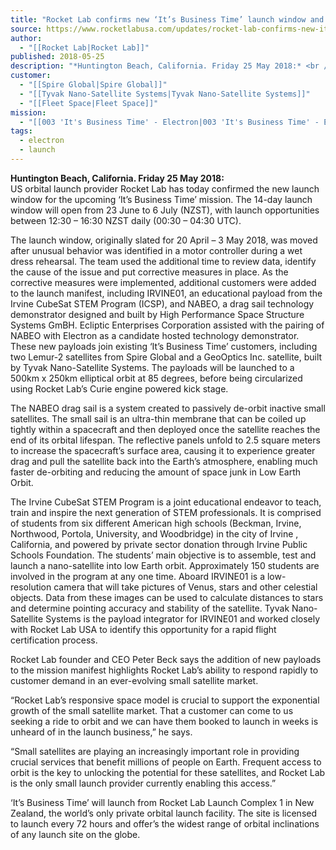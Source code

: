 ```yaml
---
title: "Rocket Lab confirms new ‘It’s Business Time’ launch window and bolsters manifest "
source: https://www.rocketlabusa.com/updates/rocket-lab-confirms-new-its-business-time-launch-window-and-bolsters-manifest/
author:
  - "[[Rocket Lab|Rocket Lab]]"
published: 2018-05-25
description: "*Huntington Beach, California. Friday 25 May 2018:* <br />US orbital launch provider Rocket Lab has today confirmed the new launch window for the upcoming ‘It’s Business Time’ mission. The 14-day launch window will open from 23 June to 6 July (NZST), with launch opportunities between 12:30 – 16:30 NZST daily (00:30 – 04:30 UTC)."
customer:
  - "[[Spire Global|Spire Global]]"
  - "[[Tyvak Nano-Satellite Systems|Tyvak Nano-Satellite Systems]]"
  - "[[Fleet Space|Fleet Space]]"
mission:
  - "[[003 'It's Business Time' - Electron|003 'It's Business Time' - Electron]]"
tags:
  - electron
  - launch
---
```

**Huntington Beach, California. Friday 25 May 2018:**  
US orbital launch provider Rocket Lab has today confirmed the new launch window for the upcoming ‘It’s Business Time’ mission. The 14-day launch window will open from 23 June to 6 July (NZST), with launch opportunities between 12:30 – 16:30 NZST daily (00:30 – 04:30 UTC).

The launch window, originally slated for 20 April – 3 May 2018, was moved after unusual behavior was identified in a motor controller during a wet dress rehearsal. The team used the additional time to review data, identify the cause of the issue and put corrective measures in place. As the corrective measures were implemented, additional customers were added to the launch manifest, including IRVINE01, an educational payload from the Irvine CubeSat STEM Program (ICSP), and NABEO, a drag sail technology demonstrator designed and built by High Performance Space Structure Systems GmBH. Ecliptic Enterprises Corporation assisted with the pairing of NABEO with Electron as a candidate hosted technology demonstrator. These new payloads join existing ‘It’s Business Time’ customers, including two Lemur-2 satellites from Spire Global and a GeoOptics Inc. satellite, built by Tyvak Nano-Satellite Systems. The payloads will be launched to a 500km x 250km elliptical orbit at 85 degrees, before being circularized using Rocket Lab’s Curie engine powered kick stage.

The NABEO drag sail is a system created to passively de-orbit inactive small satellites. The small sail is an ultra-thin membrane that can be coiled up tightly within a spacecraft and then deployed once the satellite reaches the end of its orbital lifespan. The reflective panels unfold to 2.5 square meters to increase the spacecraft’s surface area, causing it to experience greater drag and pull the satellite back into the Earth’s atmosphere, enabling much faster de-orbiting and reducing the amount of space junk in Low Earth Orbit.

The Irvine CubeSat STEM Program is a joint educational endeavor to teach, train and inspire the next generation of STEM professionals. It is comprised of students from six different American high schools (Beckman, Irvine, Northwood, Portola, University, and Woodbridge) in the city of Irvine , California, and powered by private sector donation through Irvine Public Schools Foundation. The students’ main objective is to assemble, test and launch a nano-satellite into low Earth orbit. Approximately 150 students are involved in the program at any one time. Aboard IRVINE01 is a low-resolution camera that will take pictures of Venus, stars and other celestial objects. Data from these images can be used to calculate distances to stars and determine pointing accuracy and stability of the satellite. Tyvak Nano-Satellite Systems is the payload integrator for IRVINE01 and worked closely with Rocket Lab USA to identify this opportunity for a rapid flight certification process.

Rocket Lab founder and CEO Peter Beck says the addition of new payloads to the mission manifest highlights Rocket Lab’s ability to respond rapidly to customer demand in an ever-evolving small satellite market.

“Rocket Lab’s responsive space model is crucial to support the exponential growth of the small satellite market. That a customer can come to us seeking a ride to orbit and we can have them booked to launch in weeks is unheard of in the launch business,” he says.

“Small satellites are playing an increasingly important role in providing crucial services that benefit millions of people on Earth. Frequent access to orbit is the key to unlocking the potential for these satellites, and Rocket Lab is the only small launch provider currently enabling this access.”

‘It’s Business Time’ will launch from Rocket Lab Launch Complex 1 in New Zealand, the world’s only private orbital launch facility. The site is licensed to launch every 72 hours and offer’s the widest range of orbital inclinations of any launch site on the globe.